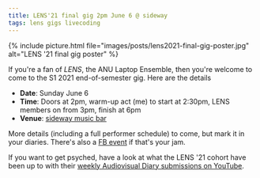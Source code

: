 ```yaml
---
title: LENS'21 final gig 2pm June 6 @ sideway
tags: lens gigs livecoding
---
```


{% include picture.html file="images/posts/lens2021-final-gig-poster.jpg" alt="LENS '21 final gig poster" %}

If you're a fan of _LENS_, the ANU Laptop Ensemble, then you're welcome to come
to the S1 2021 end-of-semester gig. Here are the details

- **Date**: Sunday June 6
- **Time**: Doors at 2pm, warm-up act (me) to start at 2:30pm, LENS members on from 3pm, finish at 6pm
- **Venue**: [sideway music bar](https://sidewaybc.com)

More details (including a full performer schedule) to come, but mark it in your
diaries. There's also a [FB
event](https://www.facebook.com/events/831223320837700) if that's your jam.

If you want to get psyched, have a look at what the LENS '21 cohort have been up
to with their [weekly Audiovisual Diary submissions on
YouTube](https://www.youtube.com/watch?v=mcVQ4-5YvlE&list=PLKm3iGh1D7Mvm9byMk4mP40xVxYAbSUIn).
